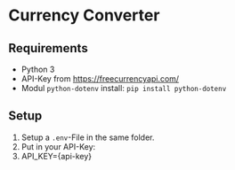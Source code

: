 # Currency Converter

## Requirements
- Python 3
- API-Key from https://freecurrencyapi.com/
- Modul `python-dotenv` install: `pip install python-dotenv`

## Setup

1. Setup a `.env`-File in the same folder.
2. Put in your API-Key:
3. API_KEY={api-key}

